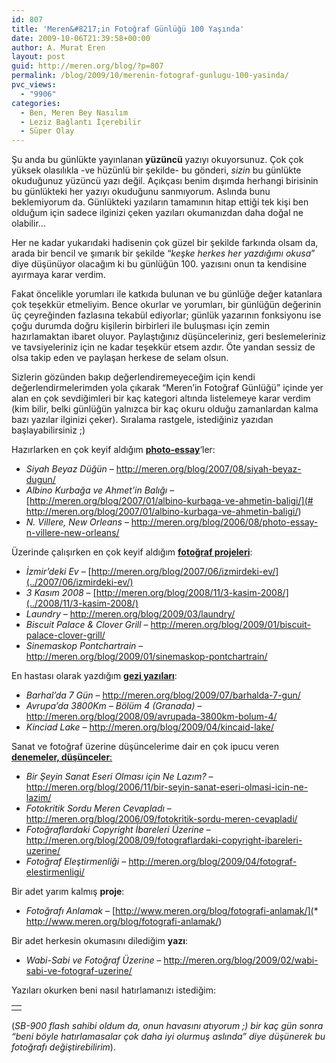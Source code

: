 ```yaml
---
id: 807
title: 'Meren&#8217;in Fotoğraf Günlüğü 100 Yaşında'
date: 2009-10-06T21:39:58+00:00
author: A. Murat Eren
layout: post
guid: http://meren.org/blog/?p=807
permalink: /blog/2009/10/merenin-fotograf-gunlugu-100-yasinda/
pvc_views:
  - "9906"
categories:
  - Ben, Meren Bey Nasılım
  - Leziz Bağlantı İçerebilir
  - Süper Olay
---
```

Şu anda bu günlükte yayınlanan **yüzüncü** yazıyı okuyorsunuz. Çok çok yüksek olasılıkla -ve hüzünlü bir şekilde- bu gönderi, _sizin_ bu günlükte okuduğunuz yüzüncü yazı değil. Açıkçası benim dışımda herhangi birisinin bu günlükteki her yazıyı okuduğunu sanmıyorum. Aslında bunu beklemiyorum da. Günlükteki yazıların tamamının hitap ettiği tek kişi ben olduğum için sadece ilginizi çeken yazıları okumanızdan daha doğal ne olabilir&#8230;

Her ne kadar yukarıdaki hadisenin çok güzel bir şekilde farkında olsam da, arada bir bencil ve şımarık bir şekilde &#8220;_keşke herkes her yazdığımı okusa_&#8221; diye düşünüyor olacağım ki bu günlüğün 100. yazısını onun ta kendisine ayırmaya karar verdim.

Fakat öncelikle yorumları ile katkıda bulunan ve bu günlüğe değer katanlara çok teşekkür etmeliyim. Bence okurlar ve yorumları, bir günlüğün değerinin üç çeyreğinden fazlasına tekabül ediyorlar; günlük yazarının fonksiyonu ise çoğu durumda doğru kişilerin birbirleri ile buluşması için zemin hazırlamaktan ibaret oluyor. Paylaştığınız düşünceleriniz, geri beslemeleriniz ve tavsiyeleriniz için ne kadar teşekkür etsem azdır. Öte yandan sessiz de olsa takip eden ve paylaşan herkese de selam olsun.

Sizlerin gözünden bakıp değerlendiremeyeceğim için kendi değerlendirmelerimden yola çıkarak &#8220;Meren&#8217;in Fotoğraf Günlüğü&#8221; içinde yer alan en çok sevdiğimleri bir kaç kategori altında listelemeye karar verdim (kim bilir, belki günlüğün yalnızca bir kaç okuru olduğu zamanlardan kalma bazı yazılar ilginizi çeker). Sıralama rastgele, istediğiniz yazıdan başlayabilirsiniz ;)

Hazırlarken en çok keyif aldığım **[photo-essay](http://meren.org/blog/category/photo-essay/)**&#8216;ler:

  * _Siyah Beyaz Düğün_ &#8211; <http://meren.org/blog/2007/08/siyah-beyaz-dugun/>
  * _Albino Kurbağa ve Ahmet&#8217;in Balığı_ &#8211; [http://meren.org/blog/2007/01/albino-kurbaga-ve-ahmetin-baligi/](# http://meren.org/blog/2007/01/albino-kurbaga-ve-ahmetin-baligi/)
  * _N. Villere, New Orleans_ &#8211; <http://meren.org/blog/2006/08/photo-essay-n-villere-new-orleans/>

Üzerinde çalışırken en çok keyif aldığım **[fotoğraf projeleri](http://meren.org/blog/category/bugun-bunu-cektim/)**:

  * _İzmir&#8217;deki Ev_ &#8211; [http://meren.org/blog/2007/06/izmirdeki-ev/](../2007/06/izmirdeki-ev/)
  * _3 Kasım 2008_ &#8211; [http://meren.org/blog/2008/11/3-kasim-2008/](../2008/11/3-kasim-2008/)
  * _Laundry_ &#8211; <http://meren.org/blog/2009/03/laundry/>
  * _Biscuit Palace & Clover Grill_ &#8211; <http://meren.org/blog/2009/01/biscuit-palace-clover-grill/>
  * _Sinemaskop Pontchartrain_ &#8211; <http://meren.org/blog/2009/01/sinemaskop-pontchartrain/>

En hastası olarak yazdığım **[gezi yazıları](http://meren.org/blog/category/gezmecilik-modu/)**:

  * _Barhal&#8217;da 7 Gün_ &#8211; <http://meren.org/blog/2009/07/barhalda-7-gun/>
  * _Avrupa’da 3800Km – Bölüm 4 (Granada)_ &#8211; <http://meren.org/blog/2008/09/avrupada-3800km-bolum-4/>
  * _Kinciad Lake_ &#8211; <http://meren.org/blog/2009/04/kincaid-lake/>

Sanat ve fotoğraf üzerine düşüncelerime dair en çok ipucu veren [**denemeler, düşünceler**:](http://meren.org/blog/category/dusunce/)

  * _Bir Şeyin Sanat Eseri Olması için Ne Lazım?_ &#8211; <http://meren.org/blog/2006/11/bir-seyin-sanat-eseri-olmasi-icin-ne-lazim/>
  * _Fotokritik Sordu Meren Cevapladı_ &#8211; <http://meren.org/blog/2006/09/fotokritik-sordu-meren-cevapladi/>
  * _Fotoğraflardaki Copyright İbareleri Üzerine_ &#8211; <http://meren.org/blog/2008/09/fotograflardaki-copyright-ibareleri-uzerine/>
  * _Fotoğraf Eleştirmenliği_ &#8211; <http://meren.org/blog/2009/04/fotograf-elestirmenligi/>

Bir adet yarım kalmış **proje**:

  * _Fotoğrafı Anlamak_ &#8211; [http://www.meren.org/blog/fotografi-anlamak/](*  http://www.meren.org/blog/fotografi-anlamak/)

Bir adet herkesin okumasını dilediğim **yazı**:

  * _Wabi-Sabi ve Fotoğraf Üzerine_ &#8211; <http://meren.org/blog/2009/02/wabi-sabi-ve-fotograf-uzerine/>

Yazıları okurken beni nasıl hatırlamanızı istediğim:

<table border="0" width="100%">
  <tr>
    <td align="center">
      <img src="{{ site.baseurl }}/images/merenin-fotograf-gunlugu-100-yasinda-meren.jpg" alt="" />
    </td>
  </tr>
</table>

(_SB-900 flash sahibi oldum da, onun havasını atıyorum ;) bir kaç gün sonra &#8220;beni böyle hatırlamasalar çok daha iyi olurmuş aslında&#8221; diye düşünerek bu fotoğrafı değiştirebilirim_).
